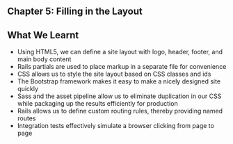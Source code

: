 ## Chapter 5: Filling in the Layout
## **What We Learnt**
- Using HTML5, we can define a site layout with logo, header, footer, and main body content
- Rails partials are used to place markup in a separate file for convenience
- CSS allows us to style the site layout based on CSS classes and ids
- The Bootstrap framework makes it easy to make a nicely designed site quickly
- Sass and the asset pipeline allow us to eliminate duplication in our CSS while packaging up the results efficiently for production
- Rails allows us to define custom routing rules, thereby providing named routes
- Integration tests effectively simulate a browser clicking from page to page


